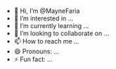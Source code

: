 - 👋 Hi, I’m @MayneFaria
- 👀 I’m interested in ...
- 🌱 I’m currently learning ...
- 💞️ I’m looking to collaborate on ...
- 📫 How to reach me ...
- 😄 Pronouns: ...
- ⚡ Fun fact: ...

<!---
MayneFaria/MayneFaria is a ✨ special ✨ repository because its `README.md` (this file) appears on your GitHub profile.
You can click the Preview link to take a look at your changes.
--->
